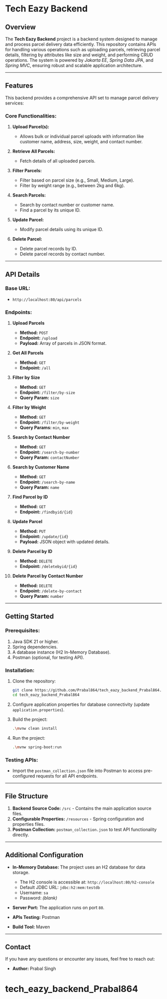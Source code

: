 ﻿# Tech Eazy Backend

## Overview

The **Tech Eazy Backend** project is a backend system designed to manage and process parcel delivery data efficiently. This repository contains APIs for handling various operations such as uploading parcels, retrieving parcel details, filtering by attributes like size and weight, and performing CRUD operations. The system is powered by *Jakarta EE*, *Spring Data JPA*, and *Spring MVC*, ensuring robust and scalable application architecture.

---

## Features

This backend provides a comprehensive API set to manage parcel delivery services:

### Core Functionalities:
1. **Upload Parcel(s):**
    - Allows bulk or individual parcel uploads with information like customer name, address, size, weight, and contact number.

2. **Retrieve All Parcels:**
    - Fetch details of all uploaded parcels.

3. **Filter Parcels:**
    - Filter based on parcel size (e.g., Small, Medium, Large).
    - Filter by weight range (e.g., between 2kg and 6kg).

4. **Search Parcels:**
    - Search by contact number or customer name.
    - Find a parcel by its unique ID.

5. **Update Parcel:**
    - Modify parcel details using its unique ID.

6. **Delete Parcel:**
    - Delete parcel records by ID.
    - Delete parcel records by contact number.

---

## API Details

### Base URL:
- `http://localhost:80/api/parcels`

### Endpoints:
1. **Upload Parcels**
    - **Method:** `POST`
    - **Endpoint:** `/upload`
    - **Payload:** Array of parcels in JSON format.

2. **Get All Parcels**
    - **Method:** `GET`
    - **Endpoint:** `/all`

3. **Filter by Size**
    - **Method:** `GET`
    - **Endpoint:** `/filter/by-size`
    - **Query Param:** `size`

4. **Filter by Weight**
    - **Method:** `GET`
    - **Endpoint:** `/filter/by-weight`
    - **Query Params:** `min`, `max`

5. **Search by Contact Number**
    - **Method:** `GET`
    - **Endpoint:** `/search-by-number`
    - **Query Param:** `contactNumber`

6. **Search by Customer Name**
    - **Method:** `GET`
    - **Endpoint:** `/search-by-name`
    - **Query Param:** `name`

7. **Find Parcel by ID**
    - **Method:** `GET`
    - **Endpoint:** `/findbyid/{id}`

8. **Update Parcel**
    - **Method:** `PUT`
    - **Endpoint:** `/update/{id}`
    - **Payload:** JSON object with updated details.

9. **Delete Parcel by ID**
    - **Method:** `DELETE`
    - **Endpoint:** `/deletebyid/{id}`

10. **Delete Parcel by Contact Number**
    - **Method:** `DELETE`
    - **Endpoint:** `/delete-by-contact`
    - **Query Param:** `number`

---

## Getting Started

### Prerequisites:
1. Java SDK 21 or higher.
2. Spring dependencies.
3. A database instance (H2 In-Memory Database).
4. Postman (optional, for testing API).

### Installation:
1. Clone the repository:
   ```bash
   git clone https://github.com/Prabal864/tech_eazy_backend_Prabal864.git
   cd tech_eazy_backend_Prabal864
   ```

2. Configure application properties for database connectivity (update `application.properties`).

3. Build the project:
   ```bash
   .\mvnw clean install
   ```

4. Run the project:
   ```bash
   .\mvnw spring-boot:run
   ```

### Testing APIs:
- Import the `postman_collection.json` file into Postman to access pre-configured requests for all API endpoints.

---

## File Structure

1. **Backend Source Code:** `/src` - Contains the main application source files.
2. **Configurable Properties:** `/resources` - Spring configuration and properties files.
3. **Postman Collection:** `postman_collection.json` to test API functionality directly.

---

## Additional Configuration

- **In-Memory Database:** The project uses an H2 database for data storage.
    - The H2 console is accessible at: `http://localhost:80/h2-console`
    - Default JDBC URL: `jdbc:h2:mem:testdb`
    - Username: `sa`
    - Password: *(blank)*

- **Server Port:** The application runs on port `80`.

- **APIs Testing:** Postman

- **Build Tool:** Maven

---

## Contact

If you have any questions or encounter any issues, feel free to reach out:
- **Author:** Prabal Singh
# tech_eazy_backend_Prabal864
